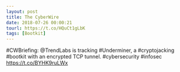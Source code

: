 ```yaml
---
layout: post
title: The CyberWire
date: 2018-07-26 00:00:21
tourl: https://t.co/HQuCt1gLbK
tags: [Bootkit]
---
```

#CWBriefing: @TrendLabs is tracking #Underminer, a #cryptojacking #bootkit with an encrypted TCP tunnel. #cybersecurity #infosec https://t.co/BYHK9ruLWx